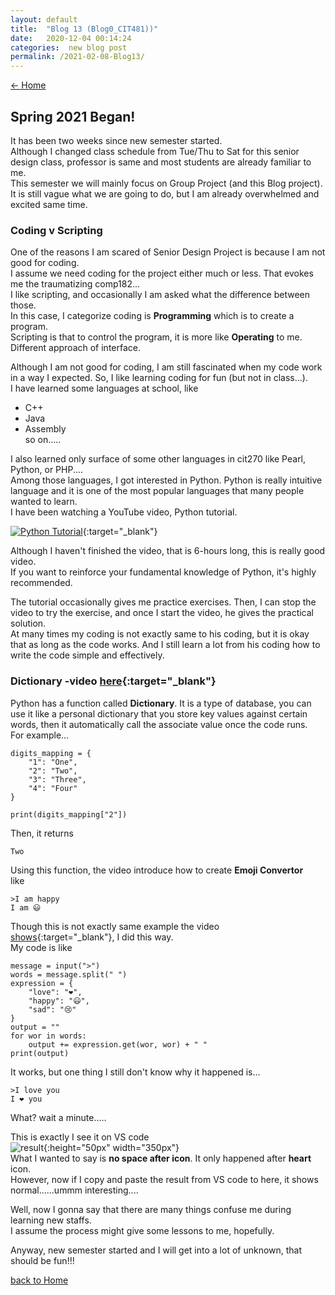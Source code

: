 ```yaml
---
layout: default
title:  "Blog 13 (Blog0_CIT481))"
date:   2020-12-04 00:14:24
categories:  new blog post
permalink: /2021-02-08-Blog13/
---
```

[<- Home](https://keiyamo.github.io/)

## Spring 2021 Began!
It has been two weeks since new semester started.   
Although I changed class schedule from Tue/Thu to Sat for this senior design class, professor is same and most students are already familiar to me.  
This semester we will mainly focus on Group Project (and this Blog project).  
It is still vague what we are going to do, but I am already overwhelmed and excited same time.  

### Coding v Scripting
One of the reasons I am scared of Senior Design Project is because I am not good for coding.  
I assume we need coding for the project either much or less. That evokes me the traumatizing comp182...   
I like scripting, and occasionally I am asked what the difference between those.  
In this case, I categorize coding is **Programming** which is to create a program.   
Scripting is that to control the program, it is more like **Operating** to me. Different approach of interface.

Although I am not good for coding, I am still fascinated when my code work in a way I expected. So, I like learning coding for fun (but not in class...).  
I have learned some languages at school, like
- C++
- Java
- Assembly  
so on.....   


I also learned only surface of some other languages in cit270 like Pearl, Python, or PHP....  
Among those languages, I got interested in Python. Python is really intuitive language and it is one of the most popular languages that many people wanted to learn.  
I have been watching a YouTube video, Python tutorial.  

[![Python Tutorial](http://i3.ytimg.com/vi/_uQrJ0TkZlc/hqdefault.jpg)](https://youtu.be/_uQrJ0TkZlc?t=1){:target="_blank"}

Although I haven't finished the video, that is 6-hours long, this is really good video.  
If you want to reinforce your fundamental knowledge of Python, it's highly recommended.   

The tutorial occasionally gives me practice exercises.  Then, I can stop the video to try the exercise, and once I start the video, he gives the practical solution.  
At many times my coding is not exactly same to his coding, but it is okay that as long as the code works. And I still learn a lot from his coding how to write the code simple and effectively.  

### Dictionary  -video [here](https://youtu.be/_uQrJ0TkZlc?t=8311){:target="_blank"}
Python has a function called **Dictionary**. It is a type of database, you can use it like a personal dictionary that you store key values against certain words, then it automatically call the associate value once the code runs.  
For example...  
```
digits_mapping = {
    "1": "One",
    "2": "Two",
    "3": "Three",
    "4": "Four"
}

print(digits_mapping["2"])
```
Then, it returns
```
Two
```

Using this function, the video introduce how to create **Emoji Convertor**  
like  
```
>I am happy
I am 😃
```
Though this is not exactly same example the video [shows](https://youtu.be/_uQrJ0TkZlc?t=8791){:target="_blank"}, I did this way.  
My code is like
```
message = input(">")
words = message.split(" ")
expression = {
    "love": "❤️",
    "happy": "😃",
    "sad": "😢"
}
output = ""
for wor in words:
    output += expression.get(wor, wor) + " "
print(output)
```
It works, but one thing I still don't know why it happened is...
```
>I love you
I ❤️ you
```
What? wait a minute.....

This is exactly I see it on VS code  
![result](https://user-images.githubusercontent.com/69828773/108141648-fabcdd80-7078-11eb-92db-c717c6e40bda.png){:height="50px" width="350px"}  
What I wanted to say is **no space after icon**. It only happened after **heart** icon.  
However, now if I copy and paste the result from VS code to here, it shows normal......ummm interesting....


Well, now I gonna say that there are many things confuse me during learning new staffs.   
I assume the process might give some lessons to me, hopefully.   

Anyway, new semester started and I will get into a lot of unknown, that should be fun!!!




[back to Home](https://keiyamo.github.io/)
